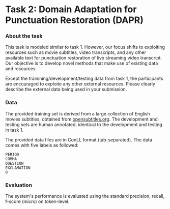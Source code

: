 # Task 2: Domain Adaptation for Punctuation Restoration (DAPR)

### About the task
This task is modeled similar to task 1. 
However, our focus shifts to exploiting resources such as movie subtitles, video transcripts, and any other available text for punctuation restoration of live streaming video transcript. Our objective is to develop novel methods that make use of existing data and resources. 

Except the trainining/development/testing data from task 1, the participants are encouraged to exploite any other external resources. Please clearly describe the external data being used in your submission.

### Data
The provided training set is derived from a large collection of English movies subtitles, obtained from [opensubtitles.org](https://opus.nlpl.eu/OpenSubtitles.php). The development and testing sets are human annotated, identical to the development and testing in task 1. 

The provided data files are in ConLL format (tab-separated). 
The data comes with five labels as followed:

```
PERIOD
COMMA
QUESTION
EXCLAMATION
O
```

### Evaluation

The system's performance is evaluated using the standard precision, recall, f-score (micro) on token-level.

